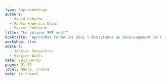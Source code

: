 ```yaml
---
type: inproceedings
authors:
  - David Déharbe
  - Pablo Federico Dobal
  - Pascal Fontaine
title: "Le solveur SMT veriT"
booktitle: "Approches Formelles dans l'Assistance au Développement de Logiciels (AFADL 2013)"
workshop: true
editors:
  - Jeanine Souquières
  - Virgine Wiels
date: 2013-04-03
pages: 91-92
local: Nancy, France
note: in French
---
```

